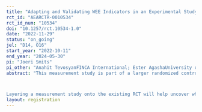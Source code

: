 ```yaml
---
title: "Adapting and Validating WEE Indicators in an Experimental Study of Savings"
rct_id: "AEARCTR-0010534"
rct_id_num: "10534"
doi: "10.1257/rct.10534-1.0"
date: "2022-11-29"
status: "on_going"
jel: "D14, O16"
start_year: "2022-10-11"
end_year: "2024-05-30"
pi: "Joeri Smits"
pi_other: "Anahit TevosyanFINCA International; Ester AgashaUniversity of San Francisco"
abstract: "This measurement study is part of a larger randomized controlled trial (RCT) that aims to produce evidence on how goal-based digital savings accounts and services might improve the financial health and well-being of low-income people in Uganda. Preliminary data from the RCT  revealed that women were more responsive to financial coaching than men. This discovery is in line with existing research that illustrates the potential for DFS to empower women. However, in order to advance this understanding, more work is needed to improve and expand the measurement of women’s economic empowerment (WEE) indicators with a focus on context-specific indicators. 

Layering a measurement study onto the existing RCT will help uncover why women are more responsive than men to financial coaching and savings. Additionally, the study will identify how these interventions contribute to women’s agency, defined as setting goals, acting on them, and achieving them. The measurement study will be informed by qualitative research that is already underway. Utilizing input from two complementary investigative techniques, focus group discussions (FGD) and cognitive interviews (CI) iteratively, indicators are being developed and adapted to a Ugandan context (content validation). The measurement study involves increasing the female sample size in the RCT from 400 to 1,600 women (1,200 additional women will be recruited) to allow for more variables associated with WEE to be included in the analysis. The women will be evenly split between a treatment and a control group. In the treatment arm, the sample population will receive personalized financial coaching emphasizing the importance of savings. Finally, the third stage will consist of construct validation using machine learning algorithms that will identify which WEE indicators have the greatest classification power and the strongest ability to predict women’s agency demonstrated by the aptitude to devise concrete savings goals, achievement of goals and the ability to act upon these goals."
layout: registration
---
```


